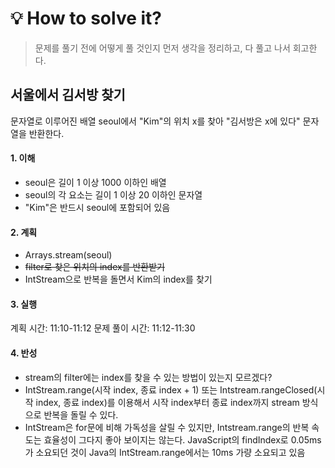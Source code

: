 # 💡 How to solve it?
> 문제를 풀기 전에 어떻게 풀 것인지 먼저 생각을 정리하고, 다 풀고 나서 회고한다.

## 서울에서 김서방 찾기
문자열로 이루어진 배열 seoul에서 "Kim"의 위치 x를 찾아 "김서방은 x에 있다" 문자열을 반환한다.

#### 1. 이해
- seoul은 길이 1 이상 1000 이하인 배열
- seoul의 각 요소는 길이 1 이상 20 이하인 문자열
- "Kim"은 반드시 seoul에 포함되어 있음

#### 2. 계획
- Arrays.stream(seoul)
- ~~filter로 찾은 위치의 index를 반환받기~~
- IntStream으로 반복을 돌면서 Kim의 index를 찾기

#### 3. 실행
계획 시간: 11:10-11:12
문제 풀이 시간: 11:12-11:30

#### 4. 반성
- stream의 filter에는 index를 찾을 수 있는 방법이 있는지 모르겠다?
- IntStream.range(시작 index, 종료 index + 1) 또는
  Intstream.rangeClosed(시작 index, 종료 index)를 이용해서
  시작 index부터 종료 index까지 stream 방식으로 반복을 돌릴 수 있다.
- IntStream은 for문에 비해 가독성을 살릴 수 있지만,
  Intstream.range의 반복 속도는 효율성이 그다지 좋아 보이지는 않는다.
  JavaScript의 findIndex로 0.05ms가 소요되던 것이 
  Java의 IntStream.range에서는 10ms 가량 소요되고 있음
